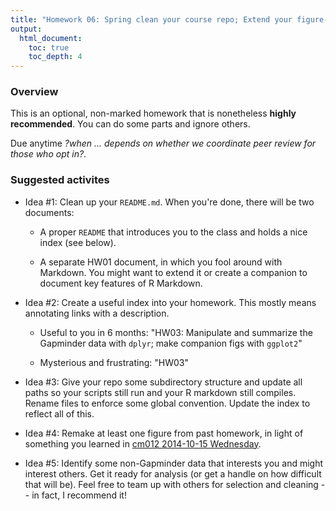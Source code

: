 ```yaml
---
title: "Homework 06: Spring clean your course repo; Extend your figure-making prowess; Get some new data"
output:
  html_document:
    toc: true
    toc_depth: 4
---
```


### Overview

This is an optional, non-marked homework that is nonetheless __highly recommended__. You can do some parts and ignore others.

Due anytime *?when ... depends on whether we coordinate peer review for those who opt in?*.

### Suggested activites

  * Idea #1: Clean up your `README.md`. When you're done, there will be two documents:
  
    - A proper `README` that introduces you to the class and holds a nice index (see below).
    
    - A separate HW01 document, in which you fool around with Markdown. You might want to extend it or create a companion to document key features of R Markdown.
  
  * Idea #2: Create a useful index into your homework. This mostly means annotating links with a description.
  
    - Useful to you in 6 months: "HW03: Manipulate and summarize the Gapminder data with `dplyr`; make companion figs with `ggplot2`"
    
    - Mysterious and frustrating: "HW03"
  
  * Idea #3: Give your repo some subdirectory structure and update all paths so your scripts still run and your R markdown still compiles. Rename files to enforce some global convention. Update the index to reflect all of this.
  
  * Idea #4: Remake at least one figure from past homework, in light of something you learned in [cm012 2014-10-15 Wednesday](http://stat545-ubc.github.io/cm012_effective-graphs-and-practical-tips.html).
    
  * Idea #5: Identify some non-Gapminder data that interests you and might interest others. Get it ready for analysis (or get a handle on how difficult that will be). Feel free to team up with others for selection and cleaning -- in fact, I recommend it!

